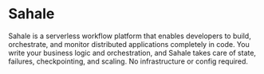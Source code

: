# Sahale

Sahale is a serverless workflow platform that enables developers to build, orchestrate, and monitor distributed applications completely in code. You write your business logic and orchestration, and Sahale takes care of state, failures, checkpointing, and scaling. No infrastructure or config required.

